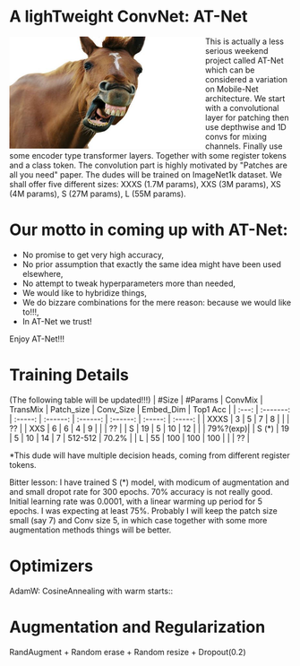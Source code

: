 
# A lighTweight ConvNet: AT-Net


<a href="https://www.youtube.com/shorts/3BW1lBgtbbs" class="follow"> 
<img align="left" width="350" height="200" src="at_net.JPG"> 
</a>
This is actually a less serious weekend project called AT-Net which can be considered a variation on Mobile-Net architecture. We start with a convolutional layer for patching then use depthwise and 1D convs for mixing channels. Finally use some encoder type transformer layers. Together with some register tokens and a class token. The convolution part is highly motivated by "Patches are all you need" paper. The dudes will be trained on ImageNet1k dataset. We shall offer five different sizes: XXXS (1.7M params), XXS (3M params), XS (4M params), S (27M params), L (55M params). 
 <h1> Our motto in coming up with AT-Net:</h1>
 <ul> 
  <li> No promise to get very high accuracy,</li>
  <li> No prior assumption that exactly the same idea might have been used elsewhere,</li>
  <li> No attempt to tweak hyperparameters more than needed,</li>
  <li> We would like to hybridize things,</li>
  <li> We do bizzare combinations for the mere reason: because we would like to!!!,</li>
  <li> In AT-Net we trust!</li>
  
</ul> 
Enjoy AT-Net!!!

# Training Details

(The following table will be updated!!!)
| #Size  |  #Params  |  ConvMix | TransMix |  Patch_size | Conv_Size | Embed_Dim | Top1 Acc | 
| :---:  | :-------: | :-----:  | :------: | :------:    | :------:  | :-----:   | :-----:  | 
|  XXXS  |  3        |  5       |  7       |  8          |           |           | ??       | 
|  XXS   |  6        |  6       |  4       |  9          |           |           | ??       | 
|  S     |  19       |  5       |  10      |  12         |           |           | 79%?(exp)| 
|  S (*) |  19       |  5       |  10      |  14         |     7     |  512-512  | 70.2%    | 
|  L     |  55       | 100      |  100     |  100        |           |           | ??       | 

*This dude will have multiple decision heads, coming from different register tokens.

Bitter lesson: I have trained S (*) model, with modicum of augmentation and and small dropot rate for 300 epochs. 70% accuracy is not really good. Initial learning rate was 0.0001, with a linear warming up period for 5 epochs. I was expecting at least 75%. Probably I will keep the patch size small (say 7) and Conv size 5, in which case together with some more augmentation methods things will be better. 

# Optimizers
AdamW:
CosineAnnealing with warm starts::
 
# Augmentation and Regularization

RandAugment + Random erase + Random resize + Dropout(0.2)

